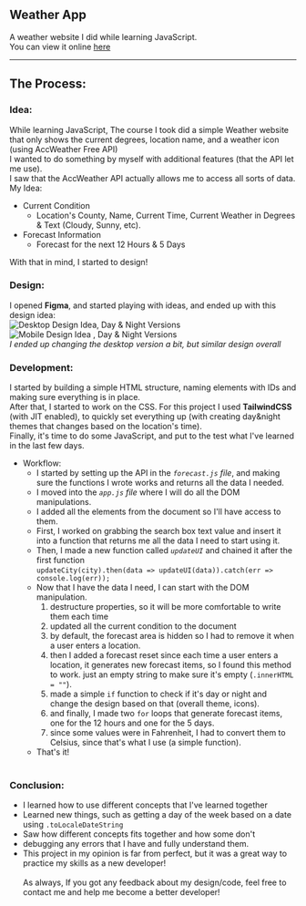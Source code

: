 ## **Weather App**
A weather website I did while learning JavaScript. <br>
You can view it online [here](https://ohadosnat.github.io/weatherApp/index.html)

----------
## The Process:
### **Idea:**
While learning JavaScript, The course I took did a simple Weather website that only shows the current degrees, location name, and a weather icon (using AccWeather Free API) <br>
I wanted to do something by myself with additional features (that the API let me use). <br>
I saw that the AccWeather API actually allows me to access all sorts of data. <br>
My Idea:
- Current Condition
    - Location's County, Name, Current Time, Current Weather in Degrees & Text (Cloudy, Sunny, etc).
- Forecast Information
    - Forecast for the next 12 Hours & 5 Days

With that in mind, I started to design!

### **Design:**
I opened **Figma**, and started playing with ideas, and ended up with this design idea:<br>
![Desktop Design Idea, Day & Night Versions](https://user-images.githubusercontent.com/79900761/114277199-e53db180-9a32-11eb-95c6-67e19a92bbe3.png)
![Mobile Design Idea , Day & Night Versions](https://user-images.githubusercontent.com/79900761/114277197-e4a51b00-9a32-11eb-8580-b1a895efb4d8.png)
<br> *I ended up changing the desktop version a bit, but similar design overall*

### **Development**:
I started by building a simple HTML structure, naming elements with IDs and making sure everything is in place. <br>
After that, I started to work on the CSS. For this project I used **TailwindCSS** (with JIT enabled), to quickly set everything up (with creating day&night themes that changes based on the location's time). <br>
Finally, it's time to do some JavaScript, and put to the test what I've learned in the last few days. <br>
- Workflow:
    - I started by setting up the API in the *`forecast.js` file*, and making sure the functions I wrote works and returns all the data I needed.
    - I moved into the *`app.js` file* where I will do all the DOM manipulations.
    - I added all the elements from the document so I'll have access to them.
    - First, I worked on grabbing the search box text value and insert it into a function that returns me all the data I need to start using it.
    - Then, I made a new function called *`updateUI`* and chained it after the first function<br>
    `updateCity(city).then(data => updateUI(data)).catch(err => console.log(err));`
    - Now that I have the data I need, I can start with the DOM manipulation.
        1. destructure properties, so it will be more comfortable to write them each time
        2. updated all the current condition to the document
        3. by default, the forecast area is hidden so I had to remove it when a user enters a location.
        4. then I added a forecast reset since each time a user enters a location, it generates new forecast items, so I found this method to work. just an empty string to make sure it's empty (`.innerHTML = ""`).
        5. made a simple `if` function to check if it's day or night and change the design based on that (overall theme, icons).
        6. and finally,  I made two `for` loops that generate forecast items, one for the 12 hours and one for the 5 days.
        7. since some values were in Fahrenheit, I had to convert them to Celsius, since that's what I use (a simple function).
    - That's it!
    <br>
### **Conclusion**:
- I learned how to use different concepts that I've learned together
- Learned new things, such as getting a day of the week based on a date using `.toLocaleDateString`
- Saw how different concepts fits together and how some don't
- debugging any errors that I have and fully understand them.
- This project in my opinion is far from perfect, but it was a great way to practice my skills as a new developer!
<br><br>
As always, If you got any feedback about my design/code, feel free to contact me and help me become a better developer!
